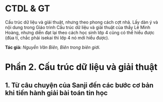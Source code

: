 # CTDL & GT
Cấu trúc dữ liệu và giải thuật, nhưng theo phong cách cợt nhả. Lấy dàn ý và nội dung trong Giáo trình Cấu trúc dữ liệu và giải thuật của thầy Lê Minh Hoàng, nhưng diễn đạt lại theo cách học sinh lớp 4 cũng có thể hiểu được (đùa tí, chắc phải isekai thì lớp 4 nó mới hiểu được).

**Tác giả:** _Nguyễn Văn Biên, Biên trong biên giới._


# Phần 2. Cấu trúc dữ liệu và giải thuật
## 1. Từ câu chuyện của Sanji đến các bước cơ bản khi tiến hành giải bài toán tin học

